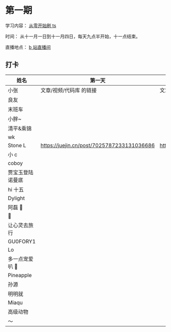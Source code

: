 # 第一期

学习内容： [从零开始刷 ts](https://www.typescriptlang.org/docs/handbook/intro.html)

时间： 从十一月一日到十一月四日，每天九点半开始，十一点结束。

直播地点： [b 站直播间](http://live.bilibili.com/21877310)

## 打卡


| 姓名             | 第一天               | 第二天           | 第三天           | 第四天
| ---------------- | ----------------------- | ----------------------- | ----------------------- | ----------------------- |
| 小张             | 文章/视频/代码库 的链接 | 文章/视频/代码库 的链接 | 文章/视频/代码库 的链接 ||
| 良友             |                         |                         |                         ||
| 末班车           |                         |                         |                         ||
| 小胖~            |                         |                         |                         ||
| 清平&乘锦        |                         |                         |                         ||
| wk               |                         |                         |                         |
| Stone L          |https://juejin.cn/post/7025787233131036686  |  https://juejin.cn/post/7026166743869423652/                       |     https://juejin.cn/post/7026609729560379400                    |https://juejin.cn/post/7027051278056292366|
| 小 c             |                         |                         |                         ||
| coboy            |                         |                         |                         ||
| 贾宝玉登陆诺曼底 |                         |                         |                         ||
| hi 十五          |                         |                         |                         ||
| Dylight          |                         |                         |                         ||
| 阿磊 🤫          |                         |                         |                         ||
| 🎃               |                         |                         |                         ||
| 让心灵去旅行     |                         |                         |                         ||
| GU0FORY1         |                         |                         |                         ||
| Lo               |                         |                         |                         ||
| 多一点宠爱叭 🤗  |                         |                         |                         ||
| Pineapple        |                         |                         |                         ||
| 孙源             |                         |                         |                         ||
| 明明就           |                         |                         |                         ||
| Miaqu            |                         |                         |                         ||
| 高级动物         |                         |                         |                         ||
| ～               |                         |                         |                         ||
